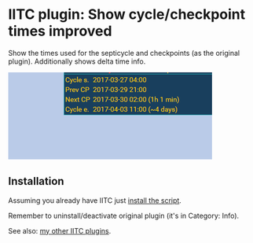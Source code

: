 # IITC plugin: Show cycle/checkpoint times improved

Show the times used for the septicycle and checkpoints (as the original plugin). Additionally shows delta time info.

<img src="https://raw.githubusercontent.com/Eccenux/iitc-plugin-cycle-times-improvements/master/screen.png" alt="Screen">

Installation
------------

Assuming you already have IITC just [install the script](https://github.com/Eccenux/iitc-plugin-cycle-times-improvements/raw/master/cycle-times-improvements.user.js).

Remember to uninstall/deactivate original plugin (it's in Category: Info).

See also: [my other IITC plugins](https://github.com/search?q=user%3AEccenux+iitc-plugin&type=Repositories).
